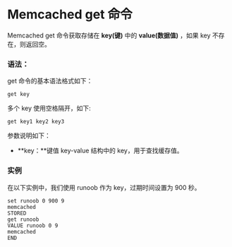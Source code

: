 # Memcached get 命令

Memcached get 命令获取存储在 **key(键)** 中的 **value(数据值)** ，如果 key 不存在，则返回空。

### 语法：

get 命令的基本语法格式如下：

```
get key

```

多个 key 使用空格隔开，如下:

```
get key1 key2 key3

```

参数说明如下：

*   **key：**键值 key-value 结构中的 key，用于查找缓存值。

### 实例

在以下实例中，我们使用 runoob 作为 key，过期时间设置为 900 秒。

```
set runoob 0 900 9
memcached
STORED
get runoob
VALUE runoob 0 9
memcached
END

```

